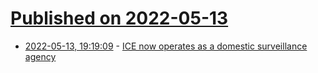 # [Published on 2022-05-13](index.md)

* [2022-05-13, 19:19:09](https://news.ycombinator.com/item?id=31371540) - [ICE now operates as a domestic surveillance agency](https://americandragnet.org/)
